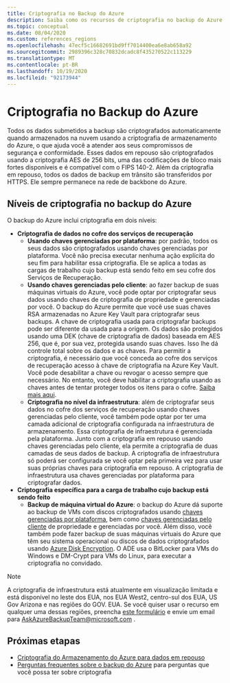 ```yaml
---
title: Criptografia no Backup do Azure
description: Saiba como os recursos de criptografia no backup do Azure ajudam a proteger seus dados de backup e atender às necessidades de segurança de sua empresa.
ms.topic: conceptual
ms.date: 08/04/2020
ms.custom: references_regions
ms.openlocfilehash: 47ecf5c16682691bd9ff7014400ea6e8ab658a92
ms.sourcegitcommit: 2989396c328c70832dcadc8f435270522c113229
ms.translationtype: MT
ms.contentlocale: pt-BR
ms.lasthandoff: 10/19/2020
ms.locfileid: "92173944"
---
```

# <a name="encryption-in-azure-backup"></a>Criptografia no Backup do Azure

Todos os dados submetidos a backup são criptografados automaticamente quando armazenados na nuvem usando a criptografia de armazenamento do Azure, o que ajuda você a atender aos seus compromissos de segurança e conformidade. Esses dados em repouso são criptografados usando a criptografia AES de 256 bits, uma das codificações de bloco mais fortes disponíveis e é compatível com o FIPS 140-2. Além da criptografia em repouso, todos os dados de backup em trânsito são transferidos por HTTPS. Ele sempre permanece na rede de backbone do Azure.

## <a name="levels-of-encryption-in-azure-backup"></a>Níveis de criptografia no backup do Azure

O backup do Azure inclui criptografia em dois níveis:

- **Criptografia de dados no cofre dos serviços de recuperação**
  - **Usando chaves gerenciadas por plataforma**: por padrão, todos os seus dados são criptografados usando chaves gerenciadas por plataforma. Você não precisa executar nenhuma ação explícita do seu fim para habilitar essa criptografia. Ele se aplica a todas as cargas de trabalho cujo backup está sendo feito em seu cofre dos Serviços de Recuperação.
  - **Usando chaves gerenciadas pelo cliente**: ao fazer backup de suas máquinas virtuais do Azure, você pode optar por criptografar seus dados usando chaves de criptografia de propriedade e gerenciadas por você. O backup do Azure permite que você use suas chaves RSA armazenadas no Azure Key Vault para criptografar seus backups. A chave de criptografia usada para criptografar backups pode ser diferente da usada para a origem. Os dados são protegidos usando uma DEK (chave de criptografia de dados) baseada em AES 256, que é, por sua vez, protegida usando suas chaves. Isso lhe dá controle total sobre os dados e as chaves. Para permitir a criptografia, é necessário que você conceda ao cofre dos serviços de recuperação acesso à chave de criptografia na Azure Key Vault. Você pode desabilitar a chave ou revogar o acesso sempre que necessário. No entanto, você deve habilitar a criptografia usando as chaves antes de tentar proteger todos os itens para o cofre. [Saiba mais aqui](encryption-at-rest-with-cmk.md).
  - **Criptografia no nível da infraestrutura**: além de criptografar seus dados no cofre dos serviços de recuperação usando chaves gerenciadas pelo cliente, você também pode optar por ter uma camada adicional de criptografia configurada na infraestrutura de armazenamento. Essa criptografia de infraestrutura é gerenciada pela plataforma. Junto com a criptografia em repouso usando chaves gerenciadas pelo cliente, ela permite a criptografia de duas camadas de seus dados de backup. A criptografia de infraestrutura só poderá ser configurada se você optar pela primeira vez para usar suas próprias chaves para criptografia em repouso. A criptografia de infraestrutura usa chaves gerenciadas por plataforma para criptografar dados.
- **Criptografia específica para a carga de trabalho cujo backup está sendo feito**  
  - **Backup de máquina virtual do Azure**: o backup do Azure dá suporte ao backup de VMs com discos criptografados usando [chaves gerenciadas por plataforma](../virtual-machines/windows/disk-encryption.md#platform-managed-keys), bem como [chaves gerenciadas pelo cliente](../virtual-machines/windows/disk-encryption.md#customer-managed-keys) de propriedade e gerenciadas por você. Além disso, você também pode fazer backup de suas máquinas virtuais do Azure que têm seu sistema operacional ou discos de dados criptografados usando [Azure Disk Encryption](backup-azure-vms-encryption.md#encryption-support-using-ade). O ADE usa o BitLocker para VMs do Windows e DM-Crypt para VMs do Linux, para executar a criptografia no convidado.

>[!NOTE]
>A criptografia de infraestrutura está atualmente em visualização limitada e está disponível no leste dos EUA, nos EUA West2, centro-sul dos EUA, US Gov Arizona e nas regiões do GOV. EUA. Se você quiser usar o recurso em qualquer uma dessas regiões, preencha [este formulário](https://forms.office.com/Pages/ResponsePage.aspx?id=v4j5cvGGr0GRqy180BHbR0H3_nezt2RNkpBCUTbWEapUN0VHNEpJS0ZUWklUNVdJSTEzR0hIOVRMVC4u) e envie um email para [AskAzureBackupTeam@microsoft.com](mailto:AskAzureBackupTeam@microsoft.com) .

## <a name="next-steps"></a>Próximas etapas

- [Criptografia do Armazenamento do Azure para dados em repouso](../storage/common/storage-service-encryption.md)
- [Perguntas frequentes sobre o backup do Azure](backup-azure-backup-faq.md#encryption) para perguntas que você possa ter sobre criptografia